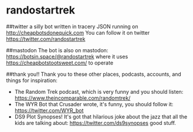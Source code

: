# randostartrek

##twitter
a silly bot written in tracery JSON running on http://cheapbotsdonequick.com
You can follow it on twitter https://twitter.com/randostartrek

##mastodon
The bot is also on mastodon: https://botsin.space/@randostartrek where it uses https://cheapbotstootsweet.com/ to operate

##thank you!!
Thank you to these other places, podcasts, accounts, and things for inspiration:
* The Random Trek podcast, which is very funny and you should listen: https://www.theincomparable.com/randomtrek/
* The WYR Bot that Crusader wrote, it's funny, you should follow it: https://twitter.com/WYR_bot
* DS9 Plot Synopses! It's got that hilarious joke about the jazz that all the kids are talking about: https://twitter.com/ds9synopses good stuff.
